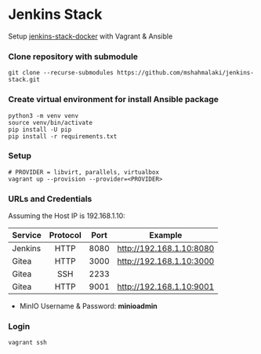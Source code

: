 # Jenkins Stack
Setup [jenkins-stack-docker](https://github.com/mshahmalaki/jenkins-stack-docker) with Vagrant & Ansible

### Clone repository with submodule
```
git clone --recurse-submodules https://github.com/mshahmalaki/jenkins-stack.git
```

### Create virtual environment for install Ansible package
```
python3 -m venv venv
source venv/bin/activate
pip install -U pip
pip install -r requirements.txt
```


### Setup
```
# PROVIDER = libvirt, parallels, virtualbox
vagrant up --provision --provider=<PROVIDER>
```

### URLs and Credentials
Assuming the Host IP is 192.168.1.10:

| Service | Protocol | Port | Example | 
|---------|:--------:|:------:|---------|
| Jenkins | HTTP | 8080 | http://192.168.1.10:8080 |
| Gitea | HTTP | 3000 | http://192.168.1.10:3000 |
| Gitea | SSH | 2233 |  |
| Gitea | HTTP | 9001 | http://192.168.1.10:9001 |
- MinIO Username & Password: **minioadmin**

### Login
```
vagrant ssh
```